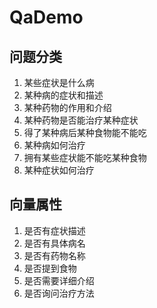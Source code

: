 # QaDemo

## 问题分类

1. 某些症状是什么病
2. 某种病的症状和描述
3. 某种药物的作用和介绍
4. 某种药物是否能治疗某种症状
5. 得了某种病后某种食物能不能吃
6. 某种病如何治疗
7. 拥有某些症状能不能吃某种食物
8. 某种症状如何治疗

## 向量属性

1. 是否有症状描述
2. 是否有具体病名
3. 是否有药物名称
4. 是否提到食物
5. 是否需要详细介绍
6. 是否询问治疗方法
